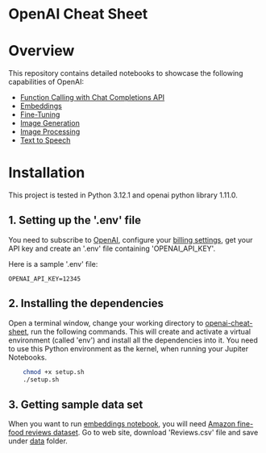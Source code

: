 # OpenAI Cheat Sheet
# Overview
This repository contains detailed notebooks to showcase the following capabilities of OpenAI:
* [Function Calling with Chat Completions API](./function_calling.ipynb)
* [Embeddings](./embeddings.ipynb)
* [Fine-Tuning](./fine_tuning.ipynb)
* [Image Generation](./image_generation.ipynb)
* [Image Processing](./image_processing.ipynb)
* [Text to Speech](./text_to_speech.ipynb)


# Installation
This project is tested in Python 3.12.1 and openai python library 1.11.0.
## 1. Setting up the '.env' file
You need to subscribe to [OpenAI](https://platform.openai.com/docs/quickstart/account-setup), configure your [billing settings](https://platform.openai.com/account/billing/overview), get your API key and create an '.env' file containing 'OPENAI_API_KEY'.

Here is a sample '.env' file:
```
OPENAI_API_KEY=12345
```
## 2. Installing the dependencies
Open a terminal window, change your working directory to [openai-cheat-sheet](.), run the following commands. This will create and activate a virtual environment (called 'env') and install all the dependencies into it. You need to use this Python environment as the kernel, when running your Jupiter Notebooks.
```sh
    chmod +x setup.sh
    ./setup.sh
```
## 3. Getting sample data set 
When you want to run [embeddings notebook](./embeddings.ipynb), you will need [Amazon fine-food reviews dataset](https://www.kaggle.com/datasets/snap/amazon-fine-food-reviews). Go to web site, download 'Reviews.csv' file and save under [data](./data) folder.